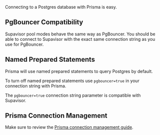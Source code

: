Connecting to a Postgres database with Prisma is easy.

## PgBouncer Compatibility

Supavisor pool modes behave the same way as PgBouncer. You should be able to
connect to Supavisor with the exact same connection string as you use for
PgBouncer.

## Named Prepared Statements

Prisma will use named prepared statements to query Postgres by default.

To turn off named prepared statements use `pgbouncer=true` in your connection
string with Prisma.

The `pgbouncer=true` connection string parameter is compatible with Supavisor.

## Prisma Connection Management

Make sure to review the [Prisma connection management guide](https://www.prisma.io/docs/guides/performance-and-optimization/connection-management).
